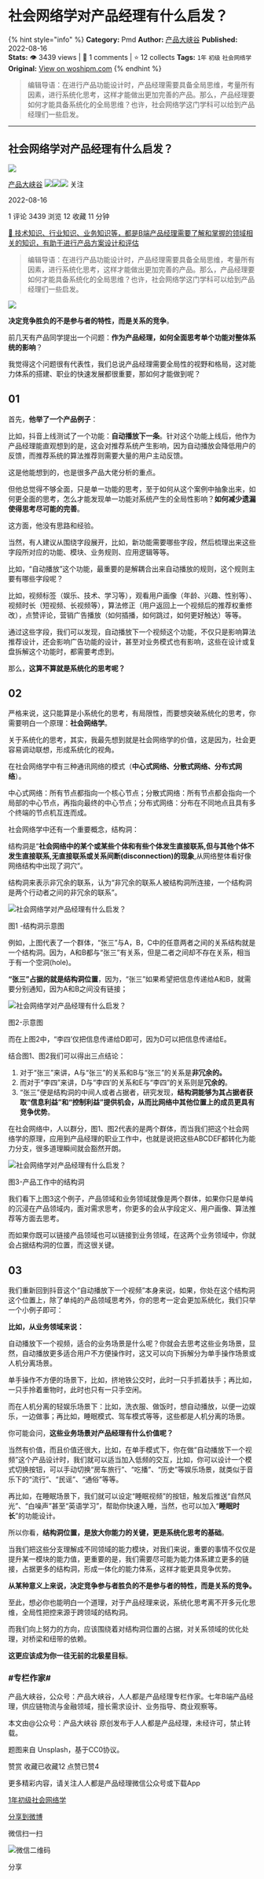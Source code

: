 # 社会网络学对产品经理有什么启发？
{% hint style="info" %}
**Category:** Pmd
**Author:** [产品大峡谷](https://www.woshipm.com/u/370341)
**Published:** 2022-08-16  
**Stats:** 👁️ 3439 views | 💬 1 comments | ⭐ 12 collects
**Tags:** `1年` `初级` `社会网络学`
**Original:** [View on woshipm.com](https://www.woshipm.com/pmd/5566137.html)
{% endhint %}
> 编辑导语：在进行产品功能设计时，产品经理需要具备全局思维，考量所有因素，进行系统化思考，这样才能做出更加完善的产品。那么，产品经理要如何才能具备系统化的全局思维？也许，社会网络学这门学科可以给到产品经理们一些启发。

---

## 社会网络学对产品经理有什么启发？

[![](https://image.woshipm.com/wp-files/2022/05/Ojbe5hJTxgahne7BAHCn.jpg!/both/72x72)](https://www.woshipm.com/u/370341)

[产品大峡谷](https://www.woshipm.com/u/370341) ![](https://static.woshipm.com/tag/1121_1@2x.png)![](https://static.woshipm.com/tag/2103_1@2x.png)![](https://static.woshipm.com/tag/2104_1@2x.png) 关注

2022-08-16

1 评论 3439 浏览 12 收藏 11 分钟

[🔗 技术知识、行业知识、业务知识等，都是B端产品经理需要了解和掌握的领域相关的知识，有助于进行产品方案设计和评估](https://ke.qidianla.com/courses/bcpm)

> 编辑导语：在进行产品功能设计时，产品经理需要具备全局思维，考量所有因素，进行系统化思考，这样才能做出更加完善的产品。那么，产品经理要如何才能具备系统化的全局思维？也许，社会网络学这门学科可以给到产品经理们一些启发。

![](https://image.woshipm.com/wp-files/2022/08/h8d6sN9jVNI5vrCQOqiD.jpg)

****决定竞争胜负的不是参与者的特性，而是关系的竞争****。

前几天有产品同学提出一个问题：**作为产品经理，如何全面思考单个功能对整体系统的影响**？

我觉得这个问题很有代表性，我们总说产品经理需要全局性的视野和格局，这对能力体系的搭建、职业的快速发展都很重要，那如何才能做到呢？

## 01

首先，**他举了一个产品例子**：

比如，抖音上线测试了一个功能：**自动播放下一条**。针对这个功能上线后，他作为产品经理能直观想到的是，这会对推荐系统产生影响，因为自动播放会降低用户的反馈，而推荐系统的算法推荐则需要大量的用户主动反馈。

这是他能想到的，也是很多产品大佬分析的重点。

但他总觉得不够全面，只是单一功能的思考，至于如何从这个案例中抽象出来，如何更全面的思考，怎么才能发现单一功能对系统产生的全局性影响？**如何减少遗漏使得思考尽可能的完善**。

这方面，他没有思路和经验。

当然，有人建议从围绕字段展开，比如，新功能需要哪些字段，然后梳理出来这些字段所对应的功能、模块、业务规则、应用逻辑等等。

比如，“自动播放”这个功能，最重要的是解耦合出来自动播放的规则，这个规则主要有哪些字段呢？

比如，视频标签（娱乐、技术、学习等），观看用户画像（年龄、兴趣、性别等）、视频时长（短视频、长视频等），算法修正（用户返回上一个视频后的推荐权重修改），点赞评论，营销广告播放（如何插播，如何跳过，如何更好触达）等等。

通过这些字段，我们可以发现，自动播放下一个视频这个功能，不仅只是影响算法推荐设计，还会影响广告功能的设计，甚至对业务模式也有影响，这些在设计或复盘拆解这个功能时，都需要考虑到。

那么，**这算不算就是系统化的思考呢？**

## 02

严格来说，这只能算是小系统化的思考，有局限性，而要想突破系统化的思考，你需要明白一个原理：**社会网络学**。

关于系统化的思考，其实，我最先想到就是社会网络学的价值，这是因为，社会更容易调动联想，形成系统化的视角。

在社会网络学中有三种通讯网络的模式（**中心式网络、分散式网络、分布式网络**）。

中心式网络：所有节点都指向一个核心节点；分散式网络：所有节点都会指向一个局部的中心节点，再指向最终的中心节点；分布式网络：分布在不同地点且具有多个终端的节点机互连而成。

社会网络学中还有一个重要概念，结构洞：

结构洞是“**社会网络中的某个或某些个体和有些个体发生直接联系,但与其他个体不发生直接联系,无直接联系或关系间断(disconnection)的现象**,从网络整体看好像网络结构中出现了洞穴”。

结构洞来表示非冗余的联系，认为“非冗余的联系人被结构洞所连接，一个结构洞是两个行动者之间的非冗余的联系”。

![社会网络学对产品经理有什么启发？](https://image.woshipm.com/wp-files/2022/08/TyTRPRtBNONPDkqixS5s.png)

图1 -结构洞示意图

例如，上图代表了一个群体，“张三”与A，B，C中的任意两者之间的关系结构就是一个结构洞。因为，A和B都与“张三”有关系，但是二者之间却不存在关系，相当于有一个空洞(hole)。

**“张三”占据的就是结构洞位置**，因为，“张三”如果希望把信息传递给A和B，就需要分别通知，因为A和B之间没有链接；

![社会网络学对产品经理有什么启发？](https://image.woshipm.com/wp-files/2022/08/7SQIDChUNHmPVpbQrpxs.png)

图2-示意图

而在上图2中，“李四’仅把信息传递给D即可，因为D可以把信息传递给E。

结合图1、图2我们可以得出三点结论：

1.  对于“张三”来讲，A与“张三”的关系和B与“张三”的关系是**非冗余的。**
2.  而对于“李四”来讲，D与“李四’的关系和E与“李四”的关系则是**冗余的**。
3.  “张三”便是结构洞的中间人或者占据者，研究发现，**结构洞能够为其占据者获取“信息利益”和“控制利益”提供机会，从而比网络中其他位置上的成员更具有竞争优势**。

在社会网络中，人以群分，图1、图2代表的是两个群体，而当我们把这个社会网络学的原理，应用到产品经理的职业工作中，也就是说把这些ABCDEF都转化为能力分支，很多道理瞬间就会豁然开朗。

![社会网络学对产品经理有什么启发？](https://image.woshipm.com/wp-files/2022/08/dqK1gMDNG0ds96caEfgM.png)

图3-产品工作中的结构洞

我们看下上图3这个例子，产品领域和业务领域就像是两个群体，如果你只是单纯的沉浸在产品领域内，面对需求思考，你更多的会从字段定义、用户画像、算法推荐等方面去思考。

而如果你既可以链接产品领域也可以链接到业务领域，在这两个业务领域中，你就会占据结构洞的位置，而这很关键。

## 03

我们重新回到抖音这个“自动播放下一个视频”本身来说，如果，你处在这个结构洞这个位置上，除了单纯的产品领域思考外，你的思考一定会更加系统化，我们只举一个小例子即可：

**比如，从业务领域来说：**

自动播放下一个视频，适合的业务场景是什么呢？你就会去思考这些业务场景，显然，自动播放更多适合用户不方便操作时，这又可以向下拆解分为单手操作场景或人机分离场景。

单手操作不方便的场景下，比如，挤地铁公交时，此时一只手抓着扶手；再比如，一只手拎着重物时，此时也只有一只手空闲。

而在人机分离的轻娱乐场景下：比如，洗衣服、做饭时，想自动播放，以便一边娱乐，一边做事；再比如，睡眠模式、驾车模式等等，这些都是人机分离的场景。

你可能会问，**这些业务场景对产品经理有什么价值呢？**

当然有价值，而且价值还很大，比如，在单手模式下，你在做“自动播放下一个视频”这个产品设计时，我们就可以适当加入低频的交互，比如，你可以设计一个模式切换按钮，可以手动切换“房车旅行”、“吃播”、“历史”等娱乐场景，就类似于音乐下的“流行”、“民谣”、“通俗”等等。

再比如，在睡眠场景下，我们就可以设定“睡眠视频”的按钮，触发后推送“自然风光”、“白噪声”甚至“英语学习”，帮助你快速入睡，当然，也可以加入“**睡眠时长**”的功能设计。

所以你看，**结构洞位置，是放大你能力的关键，更是系统化思考的基础**。

当我们把这些分支理解成不同领域的能力模块，对我们来说，重要的事情不仅仅是提升某一模块的能力值，更重要的是，我们需要尽可能为能力体系建立更多的链接，占据更多的结构洞，形成一体化的能力体系，这样才能更具竞争优势。

**从某种意义上来说，决定竞争参与者胜负的不是参与者的特性，而是关系的竞争。**

至此，想必你也能明白一个道理，对于产品经理来说，系统化思考离不开多元化思维，全局性把控来源于跨领域的结构洞。

而我们向上努力的方向，应该围绕着对结构洞位置的占据，对关系领域的优化处理，对桥梁和纽带的依赖。

**这更应该成为你一往无前的北极星目标**。

### #专栏作家#

产品大峡谷，公众号：产品大峡谷，人人都是产品经理专栏作家。七年B端产品经理，供应链物流与金融领域，擅长需求设计、业务指导、商业观察等。

本文由@公众号：产品大峡谷 原创发布于人人都是产品经理，未经许可，禁止转载。

题图来自 Unsplash，基于CC0协议。

赞赏 收藏已收藏12 点赞已赞4

更多精彩内容，请关注人人都是产品经理微信公众号或下载App

[1年](https://www.woshipm.com/tag/1%e5%b9%b4)[初级](https://www.woshipm.com/tag/%e5%88%9d%e7%ba%a7)[社会网络学](https://www.woshipm.com/tag/%e7%a4%be%e4%bc%9a%e7%bd%91%e7%bb%9c%e5%ad%a6)

[分享到微博](https://service.weibo.com/share/share.php?appkey=2775287854&title=社会网络学对产品经理有什么启发？&url=https://www.woshipm.com/pmd/5566137.html&pic=https://image.woshipm.com/wp-files/2022/08/h8d6sN9jVNI5vrCQOqiD.jpg)

微信扫一扫

![微信二维码](https://api.pwmqr.com/qrcode/create/?url=https://www.woshipm.com/pmd/5566137.html)

分享